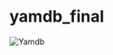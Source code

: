 # yamdb_final

![Yamdb](https://github.com/kim-a-s/yamdb_final/actions/workflows/yamdb_workflow.yml/badge.svg)

